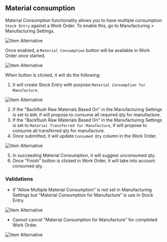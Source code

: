 ## Material consumption

Material Consumption functionality allows you to have multiple consumption `Stock Entry` against a Work Order. To enable this, go to Manufacturing > Manufacturing Settings.

![Item Alternative](https://docs.erpnext.com/files/allow-material-consumption.png)

Once enabled, a `Material Consumption` button will be available in Work Order once started.

![Item Alternative](https://docs.erpnext.com/files/material-consumption-button.png)

When button is clicked, it will do the following:

1.  It will create Stock Entry with purpose `Material Consumption for Manufacture`.

![Item Alternative](https://docs.erpnext.com/files/material-consumption-for-manufacture.png)

2.  If the "Backflush Raw Materials Based On" in the Manufacturing Settings is set to `BOM`, if will propose to consume all required qty for manufacture.
3.  If the "Backflush Raw Materials Based On" in the Manufacturing Settings is set to `Material Transferred for Manufacture`, if will propose to consume all transferred qty for manufacture.
4.  Once submitted, it will update `Consumed Qty` column in the Work Order.

![Item Alternative](https://docs.erpnext.com/files/consumed-qty.png)

5.  In succeeding Material Consumption, it will suggest unconsumed qty.
6.  Once "Finish" button is clicked in Work Order, it will take into account consumed qty.

### Validations

*   If "Allow Multiple Material Consumption" is not set in Manufacturing Settings but "Material Consumption for Manufacture" is use in Stock Entry.

![Item Alternative](https://docs.erpnext.com/files/material-consumption-stock-entry.gif)

*   Cannot cancel "Material Consumption for Manufacture" for completed Work Order.

![Item Alternative](https://docs.erpnext.com/files/cancel-material-consumption-stock-entry.gif)